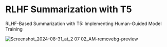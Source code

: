 # RLHF Summarization with T5
RLHF-Based Summarization with T5: Implementing Human-Guided Model Training

![Screenshot_2024-08-31_at_2 07 02_AM-removebg-preview](https://github.com/user-attachments/assets/ecc15f17-6b02-4798-8feb-b0bd24d27532)

